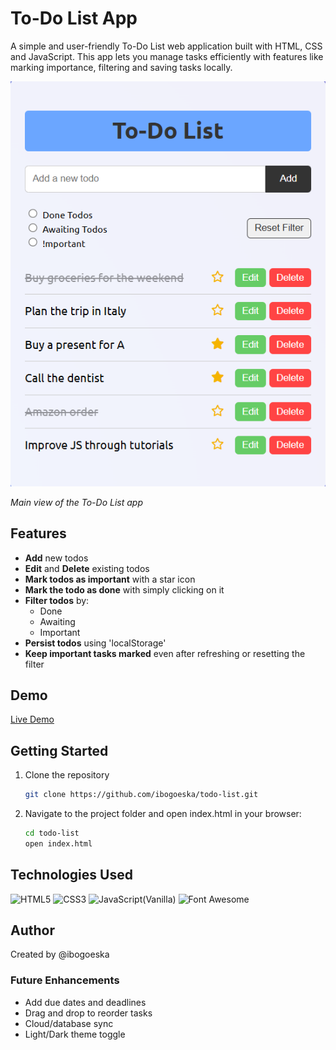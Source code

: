 # To-Do List App
A simple and user-friendly To-Do List web application built with HTML, CSS and JavaScript. This app lets you manage tasks efficiently with features like marking importance, filtering and saving tasks locally. 

![Screenshot 1](screenshots/todo-list-mainView.png)

*Main view of the To-Do List app*

## Features
- **Add** new todos
- **Edit** and **Delete** existing todos
- **Mark todos as important** with a star icon
- **Mark the todo as done** with simply clicking on it 
- **Filter todos** by:
  - Done
  - Awaiting
  - Important
- **Persist todos** using 'localStorage'
- **Keep important tasks marked** even after refreshing or resetting the filter

## Demo 
[Live Demo](https://ibogoeska.github.io/todo-list/)

## Getting Started
1. Clone the repository
   ```bash
   git clone https://github.com/ibogoeska/todo-list.git
2. Navigate to the project folder and open index.html in your browser:
   ```bash
   cd todo-list
   open index.html

## Technologies Used 
![HTML5](https://img.shields.io/badge/HTML5-orange)
![CSS3](https://img.shields.io/badge/CSS3-blue)
![JavaScript(Vanilla)](https://img.shields.io/badge/JavaScript-yellow)
![Font Awesome](https://img.shields.io/badge/FontAwesome-green)

## Author 
Created by @ibogoeska

### Future Enhancements 
- Add due dates and deadlines
- Drag and drop to reorder tasks
- Cloud/database sync
- Light/Dark theme toggle 
